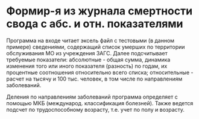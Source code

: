 # Формир-я из журнала смертности свода с абс. и отн. показателями

Программа на входе читает эксель файл с тестовыми (в данном примере) сведениями, содержащий список умерших по территории обслуживания МО из учреждения ЗАГС. Далее подсчитывает требуемые показатели: абсолютные - общая сумма, динамика изменения того или иного показателя (разность) по годам, их процентные соотношения относительно всего списка; относительные - расчет на тысячу и 100 тыс. человек, в том числе по направлениям заболеваний. 



Деления по направлениям заболеваний программа определяет с помощью МКБ (международ. классификация болезней). Также ведется подсчет по трудоспособному возрасту, т.е. учет по полу и возрасту.
